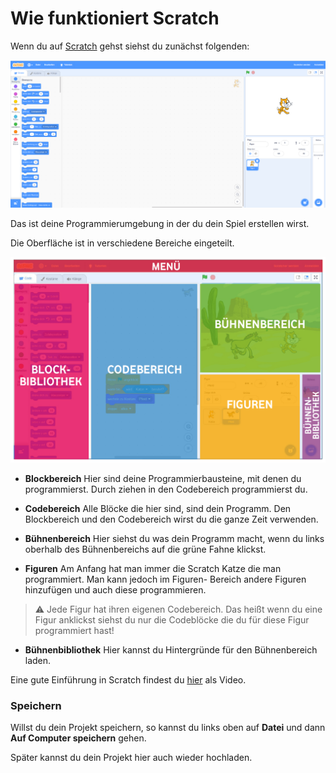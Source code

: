 # Wie funktioniert Scratch

Wenn du auf [Scratch](https://scratch.mit.edu/projects/editor/?tutorial=getStarted) gehst siehst du zunächst folgenden:

![Scratch Oberfläche](img/scratch-leer.png)

Das ist deine Programmierumgebung in der du dein Spiel erstellen wirst.

Die Oberfläche ist in verschiedene Bereiche eingeteilt.

![Scratch Bereiche](img/scratch-bereiche.png)

- **Blockbereich** Hier sind deine Programmierbausteine, mit denen du programmierst. Durch ziehen in den Codebereich programmierst du.

- **Codebereich** Alle Blöcke die hier sind, sind dein Programm. Den Blockbereich und den Codebereich wirst du die ganze Zeit verwenden.

- **Bühnenbereich** Hier siehst du was dein Programm macht, wenn du links oberhalb des Bühnenbereichs auf die grüne Fahne klickst. 

- **Figuren** Am Anfang hat man immer die Scratch Katze die man programmiert. Man kann jedoch im Figuren- Bereich andere Figuren hinzufügen und auch diese programmieren.

> ⚠️ Jede Figur hat ihren eigenen Codebereich. Das heißt wenn du eine Figur anklickst siehst du nur die Codeblöcke die du für diese Figur programmiert hast! 

- **Bühnenbibliothek** Hier kannst du Hintergründe für den Bühnenbereich laden.

Eine gute Einführung in Scratch findest du [hier](https://www.youtube.com/watch?v=Z26lgMxQuzk) als Video.


### Speichern 

Willst du dein Projekt speichern, so kannst du links oben auf **Datei**  und dann **Auf Computer speichern** gehen.

Später kannst du dein Projekt hier auch wieder hochladen.
